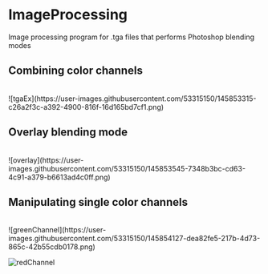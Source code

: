 # ImageProcessing
Image processing program for .tga files that performs Photoshop blending modes

Combining color channels
------------------------
<br>
![tgaEx](https://user-images.githubusercontent.com/53315150/145853315-c26a2f3c-a392-4900-816f-16d165bd7cf1.png)

Overlay blending mode
---------------------
<br>
![overlay](https://user-images.githubusercontent.com/53315150/145853545-7348b3bc-cd63-4c91-a379-b6613ad4c0ff.png)

Manipulating single color channels
----------------------------------
<br>
![greenChannel](https://user-images.githubusercontent.com/53315150/145854127-dea82fe5-217b-4d73-865c-42b55cdb0178.png)

![redChannel](https://user-images.githubusercontent.com/53315150/145854247-678def8e-0218-4009-896f-bb092b072f37.png)
